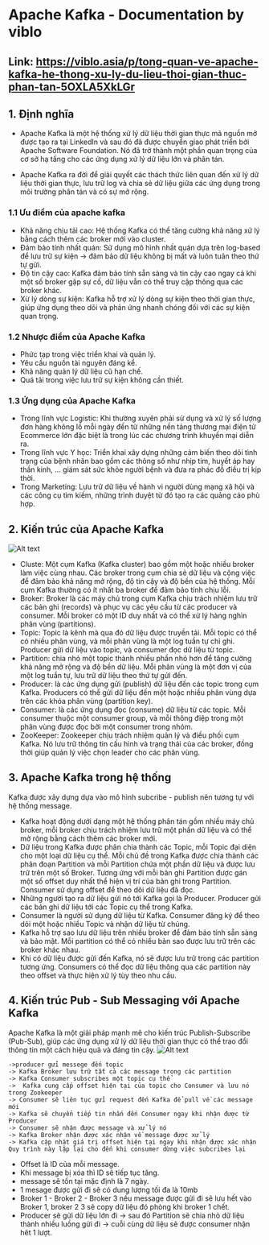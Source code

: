 # Apache Kafka - Documentation by viblo

## Link: https://viblo.asia/p/tong-quan-ve-apache-kafka-he-thong-xu-ly-du-lieu-thoi-gian-thuc-phan-tan-5OXLA5XkLGr

## 1. Định nghĩa

- Apache Kafka là một hệ thống xử lý dữ liệu thời gian thực mã nguồn mở được tạo ra tại LinkedIn và sau đó đã được chuyển giao phát triển bởi Apache Software Foundation. Nó đã trở thành một phần quan trọng của cơ sở hạ tầng cho các ứng dụng xử lý dữ liệu lớn và phân tán.

- Apache Kafka ra đời để giải quyết các thách thức liên quan đến xử lý dữ liệu thời gian thực, lưu trữ log và chia sẻ dữ liệu giữa các ứng dụng trong môi trường phân tán và có sự mở rộng.

### 1.1 Ưu điểm của apache kafka

- Khả năng chịu tải cao: Hệ thống Kafka có thể tăng cường khả năng xử lý bằng cách thêm các broker mới vào cluster.
- Đảm bảo tính nhất quán: Sử dụng mô hình nhất quán dựa trên log-based để lưu trữ sự kiện -> đảm bảo dữ liệu không bị mất và luôn tuân theo thứ tự gửi.
- Độ tin cậy cao: Kafka đảm bảo tính sẵn sàng và tin cậy cao ngay cả khi một số broker gặp sự cố, dữ liệu vẫn có thể truy cập thông qua các broker khác.
- Xừ lý dòng sự kiện: Kafka hỗ trợ xử lý dòng sự kiện theo thời gian thực, giúp ứng dụng theo dõi và phản ứng nhanh chóng đối với các sự kiện quan trọng.

### 1.2 Nhược điểm của Apache Kafka

- Phức tạp trong việc triển khai và quản lý.
- Yêu cầu nguồn tài nguyên đáng kể.
- Khả năng quản lý dữ liệu cũ hạn chế.
- Quá tải trong việc lưu trữ sự kiện không cần thiết.

### 1.3 Ứng dụng của Apache Kafka

- Trong lĩnh vực Logistic: Khi thường xuyên phải sử dụng và xử lý số lượng đơn hàng không lồ mỗi ngày đến từ những nền tảng thương mại điện tử Ecommerce lớn đặc biệt là trong lúc các chương trình khuyến mại diễn ra.
- Trong lĩnh vực Y học: Triển khai xây dựng những cảm biến theo dõi tình trạng của bệnh nhân bao gồm các thông số như nhịp tim, huyết áp hay thần kinh, ... giám sát sức khỏe người bệnh và đưa ra phác đồ điều trị kịp thời.
- Trong Marketing: Lưu trữ dữ liệu về hành vi người dùng mạng xã hội và các công cụ tìm kiếm, những trình duyệt từ đó tạo ra các quảng cáo phù hợp.

## 2. Kiến trúc của Apache Kafka

![Alt text](https://images.viblo.asia/8bafdc21-2974-4143-9ff7-d077e4e064da.png)

- Cluste: Một cụm Kafka (Kafka cluster) bao gồm một hoặc nhiều broker làm việc cùng nhau. Các broker trong cụm chia sẻ dữ liệu và công việc để đảm bảo khả năng mở rộng, độ tin cậy và độ bền của hệ thống. Mỗi cụm Kafka thường có ít nhất ba broker để đảm bảo tính chịu lỗi.
- Broker: Broker là các máy chủ trong cụm Kafka chịu trách nhiệm lưu trữ các bản ghi (records) và phục vụ các yêu cầu từ các producer và consumer. Mỗi broker có một ID duy nhất và có thể xử lý hàng nghìn phân vùng (partitions).
- Topic: Topic là kênh mà qua đó dữ liệu được truyền tải. Mỗi topic có thể có nhiều phân vùng, và mỗi phân vùng là một log tuần tự chỉ ghi. Producer gửi dữ liệu vào topic, và consumer đọc dữ liệu từ topic.
- Partition: chia nhỏ một topic thành nhiều phần nhỏ hơn để tăng cường khả năng mở rộng và độ bền dữ liệu. Mỗi phân vùng là một đơn vị của một log tuần tự, lưu trữ dữ liệu theo thứ tự gửi đến.
- Producer: là các ứng dụng gửi (publish) dữ liệu đến các topic trong cụm Kafka. Producers có thể gửi dữ liệu đến một hoặc nhiều phân vùng dựa trên các khóa phân vùng (partition key).
- Consumer: là các ứng dụng đọc (consume) dữ liệu từ các topic. Mỗi consumer thuộc một consumer group, và mỗi thông điệp trong một phân vùng được đọc bởi một consumer trong nhóm.
- ZooKeeper: Zookeeper chịu trách nhiệm quản lý và điều phối cụm Kafka. Nó lưu trữ thông tin cấu hình và trạng thái của các broker, đồng thời giúp quản lý việc chọn leader cho các phân vùng.

## 3. Apache Kafka trong hệ thống

Kafka được xây dựng dựa vào mô hình subcribe - publish nên tương tự với hệ thống message.

- Kafka hoạt động dưới dạng một hệ thống phân tán gồm nhiều máy chủ broker, mỗi broker chịu trách nhiệm lưu trữ một phần dữ liệu và có thể mở rộng bằng cách thêm các broker mới.
- Dữ liệu trong Kafka được phân chia thành các Topic, mỗi Topic đại diện cho một loại dữ liệu cụ thể. Mỗi chủ đề trong Kafka được chia thành các phân đoạn Partition và mỗi Partition chứa một phần dữ liệu và được lưu trữ trên một số Broker. Tương ứng với mỗi bản ghi Partition được gán một số offset duy nhất thể hiện vị trí của bản ghi trong Partition. Consumer sử dụng offset để theo dõi dữ liệu đã đọc.
- Những người tạo ra dữ liệu gửi nó tới Kafka gọi là Producer. Producer gửi các bản ghi dữ liệu tới các Topic cụ thể trong Kafka.
- Consumer là người sử dụng dữ liệu từ Kafka. Consumer đăng ký để theo dõi một hoặc nhiều Topic và nhận dữ liệu từ chúng.
- Kafka hỗ trợ sao lưu dữ liệu trên nhiều broker để đảm bảo tính sẵn sàng và bảo mật. Mỗi partition có thể có nhiều bản sao được lưu trữ trên các broker khác nhau.
- Khi có dữ liệu được gửi đến Kafka, nó sẽ được lưu trữ trong các partition tương ứng. Consumers có thể đọc dữ liệu thông qua các partition này theo offset và thực hiện xử lý tùy theo nhu cầu.

## 4. Kiến trúc Pub - Sub Messaging với Apache Kafka

Apache Kafka là một giải pháp mạnh mẽ cho kiến trúc Publish-Subscribe (Pub-Sub), giúp các ứng dụng xử lý dữ liệu thời gian thực có thể trao đổi thông tin một cách hiệu quả và đáng tin cậy.
![Alt text](https://images.viblo.asia/c1c32ee1-7700-4868-8e5d-39cfb137874a.png)

```
->producer gửi messege đến topic
-> Kafka Broker lưu trữ tất cả các message trong các partition
-> Kafka Consumer subscribes một topic cụ thể
->  Kafka cung cấp offset hiện tại của topic cho Consumer và lưu nó trong Zookeeper
-> Consumer sẽ liên tục gửi request đến Kafka để pull về các message mới
-> Kafka sẽ chuyển tiếp tin nhắn đến Consumer ngay khi nhận được từ Producer
-> Consumer sẽ nhận được message và xử lý nó
-> Kafka Broker nhận được xác nhận về message được xử lý
-> Kafka cập nhật giá trị offset hiện tại ngay khi nhận được xác nhận
Quy trình này lặp lại cho đến khi consumer dừng việc subcribes lại
```

- Offset là ID của mỗi message.
- Khi message bị xóa thì ID sẽ tiếp tục tăng.
- message sẽ tồn tại mặc định là 7 ngày.
- 1 mesage được gửi đi sẽ có dung lượng tối đa là 10mb
- Broker 1 - Broker 2 - Broker 3 nếu message được gửi đi sẽ lưu hết vào Broker 1, broker 2 3 sẽ copy dữ liệu đó phòng khi broker 1 chết.
- Producer sẽ gửi dữ liệu lớn đi -> sau đó Partition sẽ chia nhỏ dữ liệu thành nhiều luồng gửi đi -> cuỗi cùng dữ liệu sẽ được consumer nhận hêt 1 lượt.
